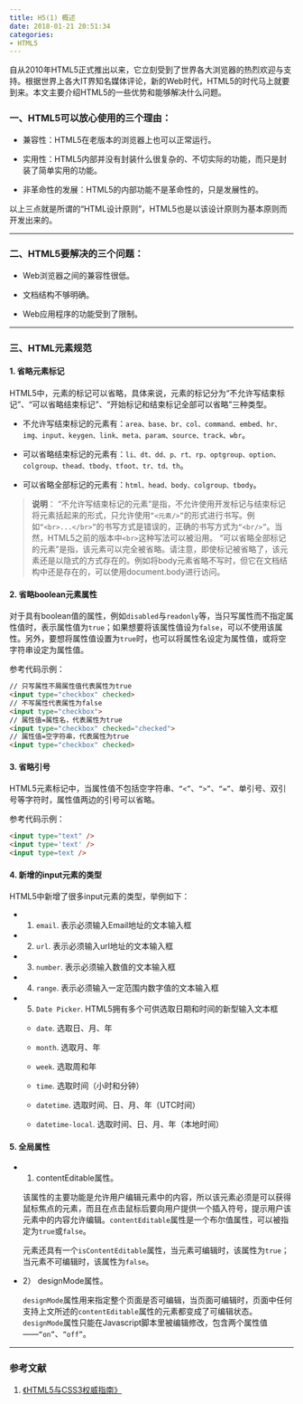 ```yaml
---
title: H5(1) 概述
date: 2018-01-21 20:51:34
categories:
- HTML5
---
```


自从2010年HTML5正式推出以来，它立刻受到了世界各大浏览器的热烈欢迎与支持。根据世界上各大IT界知名媒体评论，新的Web时代，HTML5的时代马上就要到来。本文主要介绍HTML5的一些优势和能够解决什么问题。

<!-- More -->

### 一、HTML5可以放心使用的三个理由：

* 兼容性：HTML5在老版本的浏览器上也可以正常运行。

* 实用性：HTML5内部并没有封装什么很复杂的、不切实际的功能，而只是封装了简单实用的功能。

* 非革命性的发展：HTML5的内部功能不是革命性的，只是发展性的。

以上三点就是所谓的“HTML设计原则”，HTML5也是以该设计原则为基本原则而开发出来的。

---

### 二、HTML5要解决的三个问题：

* Web浏览器之间的兼容性很低。

* 文档结构不够明确。

* Web应用程序的功能受到了限制。

---

### 三、HTML元素规范

#### 1. 省略元素标记

HTML5中，元素的标记可以省略，具体来说，元素的标记分为“不允许写结束标记”、“可以省略结束标记”、“开始标记和结束标记全部可以省略”三种类型。

* 不允许写结束标记的元素有：`area、base、br、col、command、embed、hr、img、input、keygen、link、meta、param、source、track、wbr`。

* 可以省略结束标记的元素有：`li、dt、dd、p、rt、rp、optgroup、option、colgroup、thead、tbody、tfoot、tr、td、th`。

* 可以省略全部标记的元素有：`html、head、body、colgroup、tbody`。

> **说明**：
> “不允许写结束标记的元素”是指，不允许使用开发标记与结束标记将元素括起来的形式，只允许使用`“<元素/>”`的形式进行书写。例如`“<br>...</br>”`的书写方式是错误的，正确的书写方式为`“<br/>”`。当然，HTML5之前的版本中`<br>`这种写法可以被沿用。
> “可以省略全部标记的元素”是指，该元素可以完全被省略。请注意，即使标记被省略了，该元素还是以隐式的方式存在的。例如将body元素省略不写时，但它在文档结构中还是存在的，可以使用document.body进行访问。

#### 2. 省略boolean元素属性

对于具有boolean值的属性，例如`disabled`与`readonly`等，当只写属性而不指定属性值时，表示属性值为`true`；如果想要将该属性值设为`false`，可以不使用该属性。另外，要想将属性值设置为`true`时，也可以将属性名设定为属性值，或将空字符串设定为属性值。

参考代码示例：

```html
// 只写属性不屑属性值代表属性为true
<input type="checkbox" checked>
// 不写属性代表属性为false
<input type="checkbox">
// 属性值=属性名，代表属性为true
<input type="checkbox" checked="checked">
// 属性值=空字符串，代表属性为true
<input type="checkbox" checked>
```

#### 3. 省略引号

HTML5元素标记中，当属性值不包括空字符串、`“<”`、`“>”`、`“=”`、单引号、双引号等字符时，属性值两边的引号可以省略。

参考代码示例：

```html
<input type="text" />
<input type='text' />
<input type=text />
```

#### 4. 新增的input元素的类型

HTML5中新增了很多input元素的类型，举例如下：

* 1) `email`. 表示必须输入Email地址的文本输入框

* 2) `url`. 表示必须输入url地址的文本输入框

* 3) `number`. 表示必须输入数值的文本输入框

* 4) `range`. 表示必须输入一定范围内数字值的文本输入框

* 5) `Date Picker`. HTML5拥有多个可供选取日期和时间的新型输入文本框

    * `date`. 选取日、月、年

    * `month`. 选取月、年

    * `week`. 选取周和年

    * `time`. 选取时间（小时和分钟）

    * `datetime`. 选取时间、日、月、年（UTC时间）

    * `datetime-local`. 选取时间、日、月、年（本地时间）


#### 5. 全局属性

* 1) contentEditable属性。

    该属性的主要功能是允许用户编辑元素中的内容，所以该元素必须是可以获得鼠标焦点的元素，而且在点击鼠标后要向用户提供一个插入符号，提示用户该元素中的内容允许编辑。`contentEditable`属性是一个布尔值属性，可以被指定为`true`或`false`。
    
    元素还具有一个`isContentEditable`属性，当元素可编辑时，该属性为`true`；当元素不可编辑时，该属性为`false`。

* 2） designMode属性。

    `designMode`属性用来指定整个页面是否可编辑，当页面可编辑时，页面中任何支持上文所述的`contentEditable`属性的元素都变成了可编辑状态。`designMode`属性只能在Javascript脚本里被编辑修改，包含两个属性值——`“on”`、`“off”`。

---

### 参考文献

1. [《HTML5与CSS3权威指南》]()